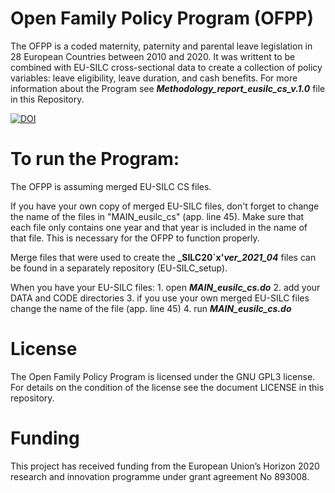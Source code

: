 # Open Family Policy Program (OFPP)

The OFPP is a coded maternity, paternity and parental leave legislation in 28 European Countries between 2010 and 2020. It was writtent to be combined with EU-SILC cross-sectional data to create a collection of policy variables: leave eligibility, leave duration, and cash benefits. For more information about the Program see **_Methodology_report_eusilc_cs_v.1.0_** file in this Repository. 

[![DOI](https://zenodo.org/badge/399796332.svg)](https://zenodo.org/badge/latestdoi/399796332)

# To run the Program:
The OFPP is assuming merged EU-SILC CS files. 

If you have your own copy of merged EU-SILC files, don't forget to change the name of the files in "MAIN_eusilc_cs" (app. line 45). Make sure that each file only contains one year and that year is included in the name of that file. This is necessary for the OFPP to function properly. 

Merge files that were used to create the **_SILC20`x'_ver_2021_04_** files can be found in a separately repository (EU-SILC_setup).  

When you have your EU-SILC files: 
    1. open **_MAIN_eusilc_cs.do_**
    2. add your DATA and CODE directories
    3. if you use your own merged EU-SILC files change the name of the file (app. line 45)
    4. run **_MAIN_eusilc_cs.do_**


# License 

The Open Family Policy Program is licensed under the GNU GPL3 license. For details on the condition of the license see the document LICENSE in this repository.


# Funding 

This project has received funding from the European Union’s Horizon 2020 research and innovation programme under grant agreement No 893008.

